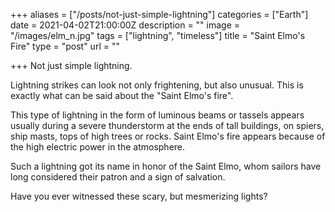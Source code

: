 +++
aliases = ["/posts/not-just-simple-lightning"]
categories = ["Earth"]
date = 2021-04-02T21:00:00Z
description = ""
image = "/images/elm_n.jpg"
tags = ["lightning", "timeless"]
title = "Saint Elmo's Fire"
type = "post"
url = ""

+++
Not just simple lightning.  
  
Lightning strikes can look not only frightening, but also unusual. This is exactly what can be said about the "Saint Elmo's fire".  
  
This type of lightning in the form of luminous beams or tassels appears usually during a severe thunderstorm at the ends of tall buildings, on spiers, ship masts, tops of high trees or rocks. Saint Elmo's fire appears because of the high electric power in the atmosphere.  
  
Such a lightning got its name in honor of the Saint Elmo, whom sailors have long considered their patron and a sign of salvation.  
  
Have you ever witnessed these scary, but mesmerizing lights?